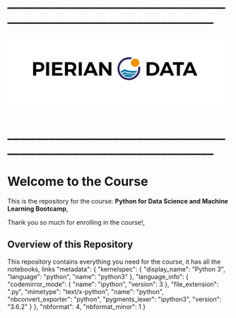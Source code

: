 # ________________________________________________________________________
<a href='http://www.pieriandata.com'> <img src='Pierian_Data_Logo.png' /></a>
# ________________________________________________________________________
# Welcome to the Course

This is the repository for the course: **Python for Data Science and Machine Learning Bootcamp**,

Thank you so much for enrolling in the course!,

## Overview of this Repository

This repository contains everything you need for the course, it has all the notebooks, links
 "metadata": {
  "kernelspec": {
   "display_name": "Python 3",
   "language": "python",
   "name": "python3"
  },
  "language_info": {
   "codemirror_mode": {
    "name": "ipython",
    "version": 3
   },
   "file_extension": ".py",
   "mimetype": "text/x-python",
   "name": "python",
   "nbconvert_exporter": "python",
   "pygments_lexer": "ipython3",
   "version": "3.6.2"
  }
 },
 "nbformat": 4,
 "nbformat_minor": 1
}
